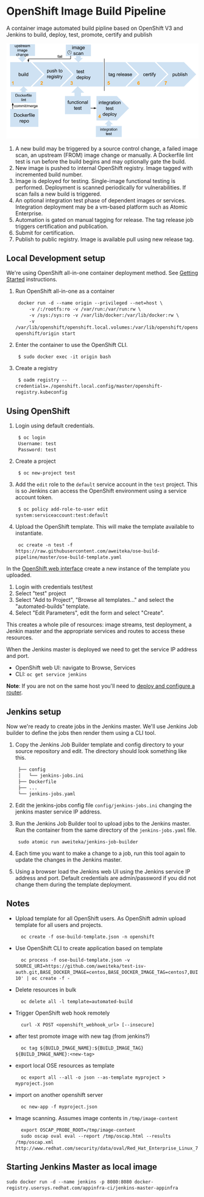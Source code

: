 # OpenShift Image Build Pipeline

A container image automated build pipline based on OpenShift V3 and Jenkins to build, deploy, test, promote, certify and publish

![CI workflow](docs/images/ci-workflow.png)

1. A new build may be triggered by a source control change, a failed image scan, an upstream (FROM) image change or manually. A Dockerfile lint test is run before the build begins and may optionally gate the build.
1. New image is pushed to internal OpenShift registry. Image tagged with incremented build number.
1. Image is deployed for testing. Single-image functional testing is performed. Deployment is scanned periodically for vulnerabilities. If scan fails a new build is triggered.
1. An optional integration test phase of dependent images or services. Integration deployment may be a vm-based platform such as Atomic Enterprise.
1. Automation is gated on manual tagging for release. The tag release job triggers certification and publication.
1. Submit for certification.
1. Publish to public registry. Image is available pull using new release tag.

## Local Development setup

We're using OpenShift all-in-one container deployment method. See [Getting Started](https://github.com/openshift/origin/#getting-started) instructions.

1. Run OpenShift all-in-one as a container

        docker run -d --name origin --privileged --net=host \
            -v /:/rootfs:ro -v /var/run:/var/run:rw \
            -v /sys:/sys:ro -v /var/lib/docker:/var/lib/docker:rw \
            -v /var/lib/openshift/openshift.local.volumes:/var/lib/openshift/openshift.local.volumes openshift/origin start

1. Enter the container to use the OpenShift CLI.

        $ sudo docker exec -it origin bash

1. Create a registry

        $ oadm registry --credentials=./openshift.local.config/master/openshift-registry.kubeconfig

## Using OpenShift

1. Login using default credentials.

        $ oc login
        Username: test
        Password: test

1. Create a project

        $ oc new-project test

1. Add the `edit` role to the `default` service account in the `test` project. This is so Jenkins can access the OpenShift environment using a service account token.

        $ oc policy add-role-to-user edit system:serviceaccount:test:default

1. Upload the OpenShift template. This will make the template available to instantiate.

        oc create -n test -f https://raw.githubusercontent.com/aweiteka/ose-build-pipeline/master/ose-build-template.yaml

 In the [OpenShift web interface](https://<host_ip_address>:8443) create a new instance of the template you uploaded.

1. Login with credentials test/test
1. Select "test" project
1. Select "Add to Project", "Browse all templates..." and select the "automated-builds" template.
1. Select "Edit Parameters", edit the form and select "Create".

This creates a whole pile of resources: image streams, test deployment, a Jenkin master and the appropriate services and routes to access these resources.

When the Jenkins master is deployed we need to get the service IP address and port.

* OpenShift web UI: navigate to Browse, Services
* CLI: `oc get service jenkins`

**Note**: If you are not on the same host you'll need to [deploy and configure a router](https://docs.openshift.org/latest/admin_guide/install/deploy_router.html).


## Jenkins setup

Now we're ready to create jobs in the Jenkins master. We'll use Jenkins Job builder to define the jobs then render them using a CLI tool.

1. Copy the Jenkins Job Builder template and config directory to your source repository and edit. The directory should look something like this.

        ├── config
        │   └── jenkins-jobs.ini
        ├── Dockerfile
        ├── ...
        └── jenkins-jobs.yaml

1. Edit the jenkins-jobs config file `config/jenkins-jobs.ini` changing the jenkins master service IP address.
1. Run the Jenkins Job Builder tool to upload jobs to the Jenkins master. Run the container from the same directory of the `jenkins-jobs.yaml` file.

        sudo atomic run aweiteka/jenkins-job-builder

1. Each time you want to make a change to a job, run this tool again to update the changes in the Jenkins master.
1. Using a browser load the Jenkins web UI using the Jenkins service IP address and port. Default credentials are admin/password if you did not change them during the template deployment.


## Notes

* Upload template for all OpenShift users. As OpenShift admin upload template for all users and projects.

        oc create -f ose-build-template.json -n openshift

* Use OpenShift CLI to create application based on template

        oc process -f ose-build-template.json -v SOURCE_URI=https://github.com/aweiteka/test-isv-auth.git,BASE_DOCKER_IMAGE=centos,BASE_DOCKER_IMAGE_TAG=centos7,BUILD_IMAGE_NAME=acmeapp,NAME=acme,TEST_CMD='/usr/bin/sleep 10' | oc create -f -


* Delete resources in bulk

        oc delete all -l template=automated-build

* Trigger OpenShift web hook remotely

        curl -X POST <openshift_webhook_url> [--insecure]

* after test promote image with new tag (from jenkins?)

        oc tag ${BUILD_IMAGE_NAME}:${BUILD_IMAGE_TAG} ${BUILD_IMAGE_NAME}:<new-tag>

* export local OSE resources as template

        oc export all --all -o json --as-template myproject > myproject.json

* import on another openshift server

        oc new-app -f myproject.json

* Image scanning. Assumes image contents in `/tmp/image-content`

        export OSCAP_PROBE_ROOT=/tmp/image-content
        sudo oscap oval eval --report /tmp/oscap.html --results /tmp/oscap.xml http://www.redhat.com/security/data/oval/Red_Hat_Enterprise_Linux_7.xml

## Starting Jenkins Master as local image

```
sudo docker run -d --name jenkins -p 8080:8080 docker-registry.usersys.redhat.com/appinfra-ci/jenkins-master-appinfra
```
